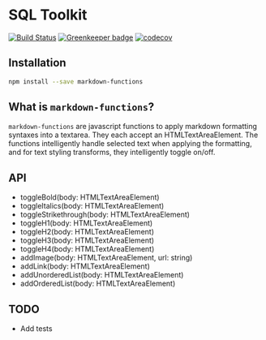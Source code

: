 # SQL Toolkit

[![Build Status](https://travis-ci.org/craigmichaelmartin/markdown-functions.svg?branch=master)](https://travis-ci.org/craigmichaelmartin/markdown-functions)
[![Greenkeeper badge](https://badges.greenkeeper.io/craigmichaelmartin/markdown-functions.svg)](https://greenkeeper.io/)
[![codecov](https://codecov.io/gh/craigmichaelmartin/markdown-functions/branch/master/graph/badge.svg)](https://codecov.io/gh/craigmichaelmartin/markdown-functions)

## Installation

```bash
npm install --save markdown-functions
```

## What is `markdown-functions`?

`markdown-functions` are javascript functions to apply markdown formatting syntaxes into a textarea. They each accept an HTMLTextAreaElement. The functions intelligently handle selected text when applying the formatting, and for text styling transforms, they intelligently toggle on/off.

## API
- toggleBold(body: HTMLTextAreaElement)
- toggleItalics(body: HTMLTextAreaElement)
- toggleStrikethrough(body: HTMLTextAreaElement)
- toggleH1(body: HTMLTextAreaElement)
- toggleH2(body: HTMLTextAreaElement)
- toggleH3(body: HTMLTextAreaElement)
- toggleH4(body: HTMLTextAreaElement)
- addImage(body: HTMLTextAreaElement, url: string)
- addLink(body: HTMLTextAreaElement)
- addUnorderedList(body: HTMLTextAreaElement)
- addOrderedList(body: HTMLTextAreaElement)

## TODO
- Add tests
